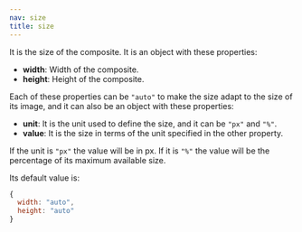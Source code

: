 ```yaml
---
nav: size
title: size
---
```


It is the size of the composite. It is an object with these properties:

- **width**: Width of the composite.
- **height**: Height of the composite.

Each of these properties can be `"auto"` to make the size adapt to the size of its image, and it can also be an object with these properties:

- **unit**: It is the unit used to define the size, and it can be `"px"` and `"%"`.
- **value**: It is the size in terms of the unit specified in the other property.

If the unit is `"px"` the value will be in px. If it is `"%"` the value will be the percentage of its maximum available size.

Its default value is:

```javascript
{
  width: "auto",
  height: "auto"
}
```

